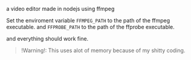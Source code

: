a video editor made in nodejs using ffmpeg

Set the enviroment variable `FFMPEG_PATH` to the path of the ffmpeg executable.
and `FFPROBE_PATH` to the path of the ffprobe executable.

and everything should work fine.

> !Warning!: This uses alot of memory because of my shitty coding.